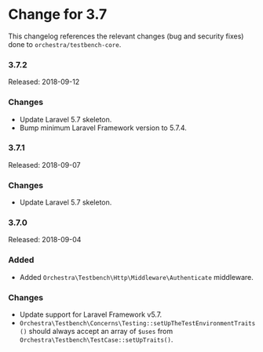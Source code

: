 # Change for 3.7

This changelog references the relevant changes (bug and security fixes) done to `orchestra/testbench-core`.

### 3.7.2

Released: 2018-09-12

### Changes

* Update Laravel 5.7 skeleton.
* Bump minimum Laravel Framework version to 5.7.4.

### 3.7.1

Released: 2018-09-07

### Changes

* Update Laravel 5.7 skeleton.

### 3.7.0

Released: 2018-09-04

### Added

* Added `Orchestra\Testbench\Http\Middleware\Authenticate` middleware.

### Changes

* Update support for Laravel Framework v5.7.
* `Orchestra\Testbench\Concerns\Testing::setUpTheTestEnvironmentTraits()` should always accept an array of `$uses` from `Orchestra\Testbench\TestCase::setUpTraits()`.
